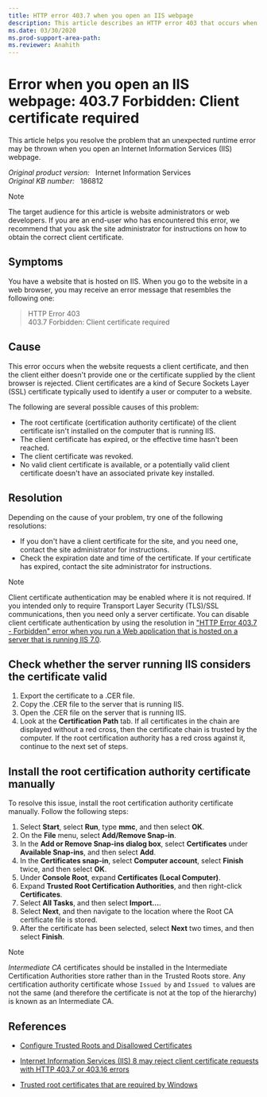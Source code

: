 ```yaml
---
title: HTTP error 403.7 when you open an IIS webpage
description: This article describes an HTTP error 403 that occurs when you open an IIS webpage, and provides a resolution.
ms.date: 03/30/2020
ms.prod-support-area-path: 
ms.reviewer: Anahith
---
```

# Error when you open an IIS webpage: 403.7 Forbidden: Client certificate required

This article helps you resolve the problem that an unexpected runtime error may be thrown when you open an Internet Information Services (IIS) webpage.

_Original product version:_ &nbsp; Internet Information Services  
_Original KB number:_ &nbsp; 186812

> [!NOTE]
> The target audience for this article is website administrators or web developers. If you are an end-user who has encountered this error, we recommend that you ask the site administrator for instructions on how to obtain the correct client certificate.

## Symptoms

You have a website that is hosted on IIS. When you go to the website in a web browser, you may receive an error message that resembles the following one:

> HTTP Error 403  
> 403.7 Forbidden: Client certificate required

## Cause

This error occurs when the website requests a client certificate, and then the client either doesn't provide one or the certificate supplied by the client browser is rejected. Client certificates are a kind of Secure Sockets Layer (SSL) certificate typically used to identify a user or computer to a website.

The following are several possible causes of this problem:

- The root certificate (certification authority certificate) of the client certificate isn't installed on the computer that is running IIS.
- The client certificate has expired, or the effective time hasn't been reached.
- The client certificate was revoked.
- No valid client certificate is available, or a potentially valid client certificate doesn't have an associated private key installed.

## Resolution

Depending on the cause of your problem, try one of the following resolutions:

- If you don't have a client certificate for the site, and you need one, contact the site administrator for instructions.
- Check the expiration date and time of the certificate. If your certificate has expired, contact the site administrator for instructions.

> [!NOTE]
> Client certificate authentication may be enabled where it is not required. If you intended only to require Transport Layer Security (TLS)/SSL communications, then you need only a server certificate. You can disable client certificate authentication by using the resolution in ["HTTP Error 403.7 - Forbidden" error when you run a Web application that is hosted on a server that is running IIS 7.0](https://support.microsoft.com/help/942067).

## Check whether the server running IIS considers the certificate valid

1. Export the certificate to a .CER file.
2. Copy the .CER file to the server that is running IIS.
3. Open the .CER file on the server that is running IIS.
4. Look at the **Certification Path** tab. If all certificates in the chain are displayed without a red cross, then the certificate chain is trusted by the computer. If the root certification authority has a red cross against it, continue to the next set of steps.

## Install the root certification authority certificate manually

To resolve this issue, install the root certification authority certificate manually. Follow the following steps:

1. Select **Start**, select **Run**, type **mmc**, and then select **OK**.
2. On the **File** menu, select **Add/Remove Snap-in**.
3. In the **Add or Remove Snap-ins dialog box**, select **Certificates** under **Available Snap-ins**, and then select **Add**.
4. In the **Certificates snap-in**, select **Computer account**, select **Finish** twice, and then select **OK**.
5. Under **Console Root**, expand **Certificates (Local Computer)**.
6. Expand **Trusted Root Certification Authorities**, and then right-click **Certificates**.
7. Select **All Tasks**, and then select **Import...**.
8. Select **Next**, and then navigate to the location where the Root CA certificate file is stored.
9. After the certificate has been selected, select **Next** two times, and then select **Finish**.

> [!NOTE]
> *Intermediate CA* certificates should be installed in the Intermediate Certification Authorities store rather than in the Trusted Roots store. Any certification authority certificate whose `Issued by` and `Issued to` values are not the same (and therefore the certificate is not at the top of the hierarchy) is known as an Intermediate CA.

## References

- [Configure Trusted Roots and Disallowed Certificates](/previous-versions/windows/it-pro/windows-server-2012-R2-and-2012/dn265983(v=ws.11))

- [Internet Information Services (IIS) 8 may reject client certificate requests with HTTP 403.7 or 403.16 errors](https://support.microsoft.com/help/2802568)

- [Trusted root certificates that are required by Windows](https://support.microsoft.com/help/293781)

